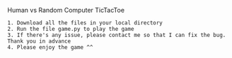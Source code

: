 Human vs Random Computer TicTacToe

    1. Download all the files in your local directory
    2. Run the file game.py to play the game
    3. If there's any issue, please contact me so that I can fix the bug. Thank you in advance
    4. Please enjoy the game ^^
